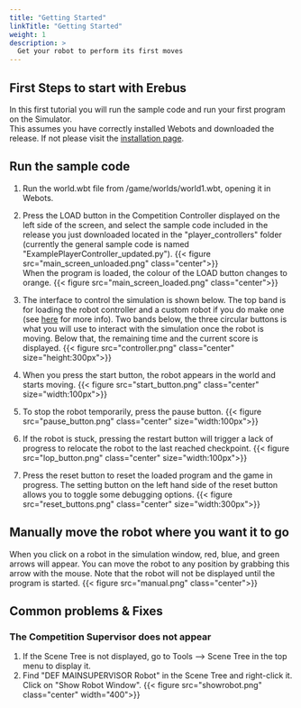 ```yaml
---
title: "Getting Started"
linkTitle: "Getting Started"
weight: 1
description: >
  Get your robot to perform its first moves
---
```


## First Steps to start with Erebus
In this first tutorial you will run the sample code and run your first program on the Simulator.  
This assumes you have correctly installed Webots and downloaded the release. If not please visit the [installation page](/docs/installation/).



## Run the sample code
1. Run the world.wbt file from /game/worlds/world1.wbt, opening it in Webots.
1. Press the LOAD button in the Competition Controller displayed on the left side of the screen, and select the sample code included in the release you just downloaded located in the "player_controllers" folder (currently the general sample code is named "ExamplePlayerController_updated.py").
{{< figure src="main_screen_unloaded.png" class="center">}}  
When the program is loaded, the colour of the LOAD button changes to orange.
{{< figure src="main_screen_loaded.png" class="center">}} 
1. The interface to control the simulation is shown below. The top band is for loading the robot controller and a custom robot if you do make one (see [here](https://erebus.rcj.cloud/docs/rules/the-robot/) for more info). Two bands below, the three circular buttons is what you will use to interact with the simulation once the robot is moving. Below that, the remaining time and the current score is displayed.
{{< figure src="controller.png" class="center" size="height:300px">}}  
1. When you press the start button, the robot appears in the world and starts moving.
{{< figure src="start_button.png" class="center" size="width:100px">}}  
1. To stop the robot temporarily, press the pause button.
{{< figure src="pause_button.png" class="center" size="width:100px">}}  

1. If the robot is stuck, pressing the restart button will trigger a lack of progress to relocate the robot to the last reached checkpoint.
{{< figure src="lop_button.png" class="center" size="width:100px">}}  
1. Press the reset button to reset the loaded program and the game in progress. The setting button on the left hand side of the reset button allows you to toggle some debugging options.
{{< figure src="reset_buttons.png" class="center" size="width:300px">}} 


## Manually move the robot where you want it to go
When you click on a robot in the simulation window, red, blue, and green arrows will appear. You can move the robot to any position by grabbing this arrow with the mouse. Note that the robot will not be displayed until the program is started.
{{< figure src="manual.png" class="center">}}  

## Common problems & Fixes
### The Competition Supervisor does not appear
1. If the Scene Tree is not displayed, go to Tools --> Scene Tree in the top menu to display it.
2. Find "DEF MAINSUPERVISOR Robot" in the Scene Tree and right-click it. Click on "Show Robot Window".
{{< figure src="showrobot.png" class="center" width="400">}}
